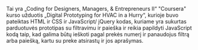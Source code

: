 Tai yra „Coding for Designers, Managers, & Entrepreneurs II“ "Coursera" kurso užduotis „Digital Prototyping for HVAC in a Hurry“, kurioje buvo pateiktas HTML ir CSS ir JavaScript/
jQuery kodas, kuriame yra sukurtas parduotuvės prototipas su filtravimu ir paieška ir reikia papildyti JavaScript kodą taip, kad galima būtų ieškoti pagal prekės numerį ir panaudojus filtrą arba paiešką, kartu su preke atsirastų ir jos aprašymas.
